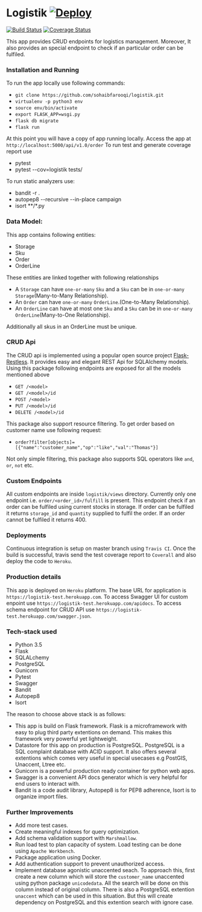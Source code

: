 # Logistik [![Deploy](https://www.herokucdn.com/deploy/button.svg)](https://heroku.com/deploy)

[![Build Status](https://travis-ci.org/sohaibfarooqi/logistik.svg?branch=master)](https://travis-ci.org/sohaibfarooqi/logistik) [![Coverage Status](https://coveralls.io/repos/github/sohaibfarooqi/logistik/badge.svg?branch=master)](https://coveralls.io/github/sohaibfarooqi/logistik?branch=master)


This app provides CRUD endpoints for logistics management. Moreover, It also provides an special endpoint
to check if an particular order can be fulfiled.

### Installation and Running
To run the app locally use following commands:

 - `git clone https://github.com/sohaibfarooqi/logistik.git`
 - `virtualenv -p python3 env`
 - `source env/bin/activate`
 - `export FLASK_APP=wsgi.py`
 - `flask db migrate`
 - `flask run`

At this point you will have a copy of app running locally. Access the app at `http://localhost:5000/api/v1.0/order`
To run test and generate coverage report use

 - pytest
 - pytest --cov=logistik tests/

To run static analyzers use:

 - bandit -r .
 - autopep8 --recursive --in-place campaign
 - isort **/*.py

### Data Model:
This app contains following entities:

  - Storage
  - Sku
  - Order
  - OrderLine

These entities are linked together with following relationships

 - A `Storage` can have `one-or-many` `Sku` and a `Sku` can be in `one-or-many` `Storage`(Many-to-Many Relationship).
 - An `Order` can have `one-or-many` `OrderLine`.(One-to-Many Relationship).
 - An `OrderLine` can have at most one `Sku` and a `Sku` can be in `one-or-many` `OrderLine`(Many-to-One Relationship).

Additionally all skus in an OrderLine must be unique.

### CRUD Api
The CRUD api is implemented using a popular open source project [Flask-Restless](https://github.com/jfinkels/flask-restless).
It provides easy and elegant REST Api for SQLAlchemy models. Using this package following endpoints are exposed for all the
models mentioned above

 - `GET /<model>`
 - `GET /<model>/id`
 - `POST /<model>`
 - `PUT /<model>/id`
 - `DELETE /<model>/id`

This package also support resource filtering. To get order based on customer name use following request:

 - `order?filter[objects]=[{"name":"customer_name","op":"like","val":"Thomas"}]`

Not only simple filtering, this package also supports SQL operators like `and`, `or`, `not` etc.

### Custom Endpoints
All custom endpoints are inside `logistik/views` directory. Currently only one endpoint i.e. `order/<order_id>/fulfill`
is present. This endpoint check if an order can be fulfiled using current stocks in storage. If order can be fulfiled it returns `storage_id` and `quantity` supplied to fulfil the order. If an order cannot be fulfiled it returns 400.

### Deployments
Continuous integration is setup on master branch using `Travis CI`. Once the build is successful, travis send the test coverage report to `Coverall` and also deploy the code to `Heroku`.

### Production details
This app is deployed on `Heroku` platform. The base URL for application is `https://logistik-test.herokuapp.com`.
To access Swagger UI for custom enpoint use `https://logistik-test.herokuapp.com/apidocs`. To access schema endpoint
for CRUD API use `https://logistik-test.herokuapp.com/swagger.json`.

### Tech-stack used

  - Python 3.5
  - Flask
  - SQLALchemy
  - PostgreSQL
  - Gunicorn
  - Pytest
  - Swagger
  - Bandit
  - Autopep8
  - Isort

The reason to choose above stack is as follows:

  - This app is build on Flask framework. Flask is a microframework with easy to plug third party extentions on demand.
    This makes this framework very powerful yet lightweight.
  - Datastore for this app on production is PostgreSQL. PostgreSQL is a SQL complaint database with ACID support.
  It also offers several extentions which comes very useful in special usecases e.g PostGIS, Unaccent, Ltree etc.
  - Gunicorn is a powerful production ready container for python web apps.
  - Swagger is a convenient API docs generator which is very helpful for end users to interact with.
  - Bandit is a code audit library, Autopep8 is for PEP8 adherence, Isort is to organize import files.

### Further Improvements

 - Add more test cases.
 - Create meaningful indexes for query optimization.
 - Add schema validation support with `Marshmallow`.
 - Run load test to plan capacity of system. Load testing can be done using `Apache Workbench`.
 - Package application using Docker.
 - Add authentication support to prevent unauthorized access.
 - Implement database agonistic unaccented seach. To approach this, first create a new column
   which will store the `customer_name` unaccented using python package `unicodedata`. All the search
   will be done on this column instead of original column. There is also a PostgreSQL extention `unaccent`
   which can be used in this situation. But this will create dependency on PostgreSQL and this extention search
   with ignore case.
